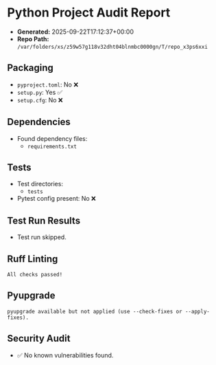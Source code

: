 # Python Project Audit Report

- **Generated:** 2025-09-22T17:12:37+00:00
- **Repo Path:** `/var/folders/xs/z59w57g118v32dht04blnmbc0000gn/T/repo_x3ps6xxi`

## Packaging
- `pyproject.toml`: No ❌
- `setup.py`: Yes ✅
- `setup.cfg`: No ❌

## Dependencies
- Found dependency files:
  - `requirements.txt`

## Tests
- Test directories:
  - `tests`
- Pytest config present: No ❌

## Test Run Results
- Test run skipped.

## Ruff Linting
```
All checks passed!
```

## Pyupgrade
```
pyupgrade available but not applied (use --check-fixes or --apply-fixes).
```

## Security Audit
- ✅ No known vulnerabilities found.
